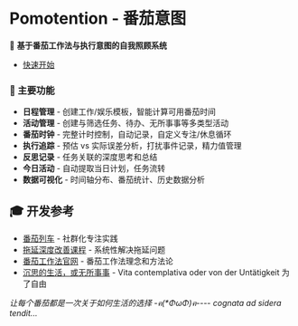 # Pomotention - 番茄意图

🍅 **基于番茄工作法与执行意图的自我照顾系统**

- [快速开始](https://xeonilian.github.io/pomotention/)

### 🚀 主要功能

- **日程管理** - 创建工作/娱乐模板，智能计算可用番茄时间
- **活动管理** - 创建与筛选任务、待办、无所事事等多类型活动
- **番茄时钟** - 完整计时控制，自动记录，自定义专注/休息循环
- **执行追踪** - 预估 vs 实际误差分析，打扰事件记录，精力值管理
- **反思记录** - 任务关联的深度思考和总结
- **今日活动** - 自动提取当日计划，任务流转
- **数据可视化** - 时间轴分布、番茄统计、历史数据分析

## 🎓 开发参考

- [番茄列车](https://ebp.gesedna.com/pa-group-info-pomo/?rd=%2FEBPTsundoku%2F%3Frd%3D%2F) - 社群化专注实践
- [拖延深度改善课程](https://ebp.gesedna.com/product/delay_multi/?rd=%2F) - 系统性解决拖延问题
- [番茄工作法官网](https://www.pomodorotechnique.com/) - 番茄工作法理念和方法论
- [沉思的生活，或无所事事](https://book.douban.com/subject/36425441/) - Vita contemplativa oder von der Untätigkeit 为了自由

_让每个番茄都是一次关于如何生活的选择 -ฅ(\*ΦωΦ)ฅ---- cognata ad sidera tendit..._
